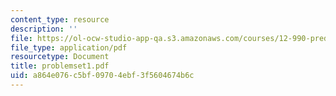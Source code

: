 ```yaml
---
content_type: resource
description: ''
file: https://ol-ocw-studio-app-qa.s3.amazonaws.com/courses/12-990-prediction-and-predictability-in-the-atmosphere-and-oceans-spring-2003/a864e076c5bf09704ebf3f5604674b6c_problemset1.pdf
file_type: application/pdf
resourcetype: Document
title: problemset1.pdf
uid: a864e076-c5bf-0970-4ebf-3f5604674b6c
---
```

